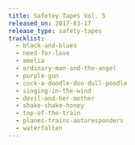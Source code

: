 ```yaml
---
title: Safetey Tapes Vol. 5
released_on: 2017-03-17
release_type: safety-tapes
tracklist:
  - black-and-blues
  - need-for-love
  - amelia
  - ordinary-man-and-the-angel
  - purple-gun
  - cock-a-doodle-doo-dull-poodle
  - singing-in-the-wind
  - devil-and-her-mother
  - shake-shake-honey
  - top-of-the-train
  - planes-trains-autoresponders
  - waterfallen
---
```

